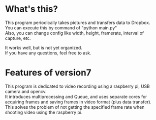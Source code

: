 # What's this?
This program periodically takes pictures and transfers data to Dropbox.  
You can execute this by command of "python main.py"  
Also, you can change config like width, height, framerate, interval of capture, etc.   

It works well, but is not yet organized.  
If you have any questions, feel free to ask.

# Features of version7
This program is dedicated to video recording using a raspberry pi, USB camera and opencv.  
It introduces multiprocessing and Queue, and uses separate cores for acquiring frames and saving frames in video format (plus data transfer).  
This solves the problem of not getting the specified frame rate when shooting video using the raspberry pi.



